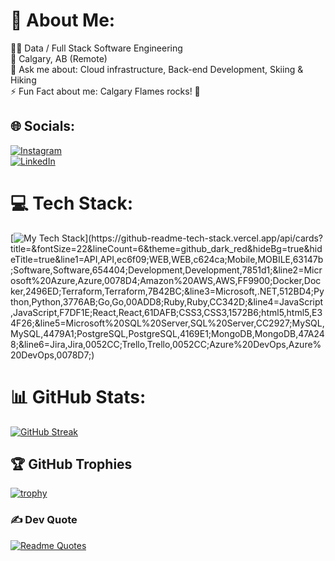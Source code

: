 # 💫 About Me:

👨‍💻 Data / Full Stack Software Engineering
<br>📍 Calgary, AB (Remote)
<br>💬 Ask me about: Cloud infrastructure, Back-end Development, Skiing & Hiking
<br>
⚡️ Fun Fact about me: Calgary Flames rocks! 🏒


## 🌐 Socials:
[![Instagram](https://img.shields.io/badge/Instagram-%23E4405F.svg?logo=Instagram&logoColor=white)](https://instagram.com/_marchiani_) <br/> [![LinkedIn](https://img.shields.io/badge/LinkedIn-%230077B5.svg?logo=linkedin&logoColor=white)](https://linkedin.com/in/dean-boichenko) 

# 💻 Tech Stack:
[![My Tech Stack](https://github-readme-tech-stack.vercel.app/api/cards?title=&fontSize=22&lineCount=6&theme=github_dark_red&hideBg=true&hideTitle=true&line1=API,API,ec6f09;WEB,WEB,c624ca;Mobile,MOBILE,63147b;Software,Software,654404;Development,Development,7851d1;&line2=Microsoft%20Azure,Azure,0078D4;Amazon%20AWS,AWS,FF9900;Docker,Docker,2496ED;Terraform,Terraform,7B42BC;&line3=Microsoft,.NET,512BD4;Python,Python,3776AB;Go,Go,00ADD8;Ruby,Ruby,CC342D;&line4=JavaScript,JavaScript,F7DF1E;React,React,61DAFB;CSS3,CSS3,1572B6;html5,html5,E34F26;&line5=Microsoft%20SQL%20Server,SQL%20Server,CC2927;MySQL,MySQL,4479A1;PostgreSQL,PostgreSQL,4169E1;MongoDB,MongoDB,47A248;&line6=Jira,Jira,0052CC;Trello,Trello,0052CC;Azure%20DevOps,Azure%20DevOps,0078D7;)](https://github-readme-tech-stack.vercel.app/api/cards?title=&fontSize=22&lineCount=6&theme=github_dark_red&hideBg=true&hideTitle=true&line1=API,API,ec6f09;WEB,WEB,c624ca;Mobile,MOBILE,63147b;Software,Software,654404;Development,Development,7851d1;&line2=Microsoft%20Azure,Azure,0078D4;Amazon%20AWS,AWS,FF9900;Docker,Docker,2496ED;Terraform,Terraform,7B42BC;&line3=Microsoft,.NET,512BD4;Python,Python,3776AB;Go,Go,00ADD8;Ruby,Ruby,CC342D;&line4=JavaScript,JavaScript,F7DF1E;React,React,61DAFB;CSS3,CSS3,1572B6;html5,html5,E34F26;&line5=Microsoft%20SQL%20Server,SQL%20Server,CC2927;MySQL,MySQL,4479A1;PostgreSQL,PostgreSQL,4169E1;MongoDB,MongoDB,47A248;&line6=Jira,Jira,0052CC;Trello,Trello,0052CC;Azure%20DevOps,Azure%20DevOps,0078D7;)

# 📊 GitHub Stats:
[![GitHub Streak](https://streak-stats.demolab.com?user=marchiani&theme=dark)](https://git.io/streak-stats)

## 🏆 GitHub Trophies
[![trophy](https://github-profile-trophy.vercel.app/?username=marchiani&theme=onedark)](https://github.com/ryo-ma/github-profile-trophy)


### ✍️ Dev Quote
[![Readme Quotes](https://quotes-github-readme.vercel.app/api?type=horizontal&theme=monokai)](https://github.com/piyushsuthar/github-readme-quotes)

